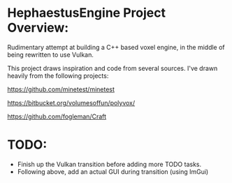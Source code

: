 HephaestusEngine Project Overview:
========================================================================

Rudimentary attempt at building a C++ based voxel engine, in the middle
of being rewritten to use Vulkan.


This project draws inspiration and code from several sources. I've drawn 
heavily from the following projects:

https://github.com/minetest/minetest

https://bitbucket.org/volumesoffun/polyvox/

https://github.com/fogleman/Craft

TODO:
========================================================================

- Finish up the Vulkan transition before adding more TODO tasks.
- Following above, add an actual GUI during transition (using ImGui)
